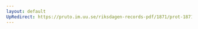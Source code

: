 ```yaml
---
layout: default
UpRedirect: https://pruto.im.uu.se/riksdagen-records-pdf/1871/prot-1871--ak--324/prot-1871--ak--324_063.pdf
---
```

